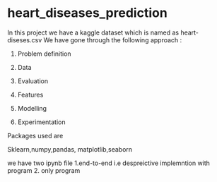 # heart_diseases_prediction
In this project we have a kaggle dataset which is named as heart-diseses.csv
We have gone through the following approach :
1. Problem definition

2. Data

3. Evaluation

4. Features

5. Modelling

6. Experimentation


Packages used are

Sklearn,numpy,pandas, matplotlib,seaborn

we have two ipynb file 1.end-to-end i.e despreictive implemntion with program
2. only program
